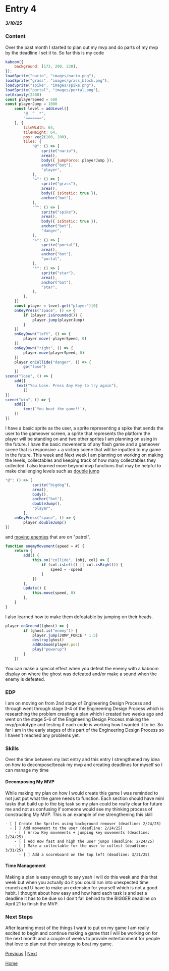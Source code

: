 # Entry 4
##### 3/10/25


### Content
Over the past month I started to plan out my mvp and do parts of my mvp by the deadline I set it to. So far this is my code
```js
kaboom({
    background: [173, 200, 230],
});
loadSprite("nario", "images/nario.png"),
loadSprite("grass", "images/grass_block.png"),
loadSprite("spike", "images/spike.png"),
loadSprite("portal", "images/portal.png"),
setGravity(2400)
const playerSpeed = 500
const playerJump = 1000
    const level = addLevel([
        "@  ^  *",
        "=======",
    ], {
        tileWidth: 64,
        tileHeight: 64,
        pos: vec2(100, 200),
        tiles: {
            "@": () => [
                sprite("nario"),
                area(),
                body({ jumpForce: playerJump }),
                anchor("bot"),
                "player",
            ],
            "=": () => [
                sprite("grass"),
                area(),
                body({ isStatic: true }),
                anchor("bot"),
            ],
            "^": () => [
                sprite("spike"),
                area(),
                body({ isStatic: true }),
                anchor("bot"),
                "danger",
            ],
            ">": () => [
                sprite("portal"),
                area(),
                anchor("bot"),
                "portal",
            ],
            "*": () => [
                sprite("star"),
                area(),
                anchor("bot"),
                "star",
            ],
        },
    })
    const player = level.get("player")[0]
    onKeyPress("space", () => {
        if (player.isGrounded()) {
            player.jump(playerJump)
        }
    })
    onKeyDown("left", () => {
        player.move(-playerSpeed, 0)
    })
    onKeyDown("right", () => {
        player.move(playerSpeed, 0)
    })
    player.onCollide("danger", () => {
        go("lose")
    })
scene("lose", () => {
    add([
     text("You Lose. Press Any Key to try again"),
        ])
})
scene("win", () => {
    add([
        text(`You beat the game!!`),
    ])
})
```
 I have a basic sprite as the user, a sprite representing a spike that sends the user to the gameover screen, a sprite that represents the platform the player will be standing on and two other sprites I am planning on using in the future. I have the basic movements of any flash game and a gameover scene that is responsive + a victory scene that will be inputted to my game in the future. This week and Next week I am planning on working on making the levels, collectables and keeping track of how many collectables they collected. I also learned more beyond mvp functions that may be helpful to make challenging levels such as [double jump](https://kaboomjs.com/play?example=doublejump)
``` js
"@": () => [
            sprite("bigdog"),
            area(),
            body(),
            anchor("bot"),
            doubleJump(),
            "player",
        ],
    onKeyPress("space", () => {
        player.doubleJump()
})
```
and [moving enemies](https://kaboomjs.com/play?example=platformer) that are on "patrol".
```js
function enemyMovement(speed = #) {
    return {
        add() {
            this.on("collide", (obj, col) => {
                if (col.isLeft() || col.isRight()) {
                    speed = -speed
                }
            })
        },
        update() {
            this.move(speed, 0)
        },
    }
}
```
I also learned how to make them defeatable by jumping on their heads.
```js
player.onGround((ghost) => {
        if (ghost.is("enemy")) {
            player.jump(JUMP_FORCE * 1.5)
            destroy(ghost)
            addKaboom(player.pos)
            play("powerup")
        }
    })
```
You can make a special effect when you defeat the enemy with a kaboom display on where the ghost was defeated and/or make a sound when the enemy is defeated.
### EDP
I am on moving on from 2nd stage of Engineering Design Process and through went through stage 3-4 of the Engineering Design Process which is researching the problem creating a plan which i created two weeks ago and went on the stage 5-6 of the Engineering Design Process making the mvp/prototype and testing if each code is working how I wanted it to be. So far I am in the early stages of this part of the Engineering Design Process so I haven't reached any problems yet.
### Skills
Over the time between my last entry and this entry I strengthened my idea on how to decompose/break my mvp and creating deadlines for myself so I can manage my time
#### Decomposing My MVP
While making my plan on how I would create this game I was reminded to not just put what the game needs to function. Each section should have mini tasks that build up to the big task so my plan could be really clear for future me and not as confusing if someone would see my thinking process of constructing My MVP. This is an example of me strengthening this skill
```
- [ ] Create the Sprites using background remover (deadline: 2/24/25)
  - [ ] Add movement to the user (deadline: 2/24/25)
    - [ ] Arrow Key movements + jumping key movements (deadline: 2/24/25)
    - [ ] Add How fast and high the user jumps (deadline: 2/24/25)
    - [ ] Make a collectable for the user to collect (deadline: 3/31/25)
      - [ ] Add a scoreboard on the top left (deadline: 3/31/25)
```
#### Time Management
Making a plan is easy enough to say yeah I will do this week and this that week but when you actually do it you could run into unexpected time crunch and U have to make an extension for yourself which is not a good habit. I thought about how easy and how hard each task is and set a deadline it has to be due so I don't fall behind to the BIGGER deadline on April 21 to finish the MVP.


### Next Steps
After learning most of the things I want to put on my game I am really excited to begin and continue making a game that I will be working on for the next month and a couple of weeks to provide entertainment for people that love to plan out their strategy to beat my game.


[Previous](entry03.md) | [Next](entry05.md)


[Home](../README.md)




